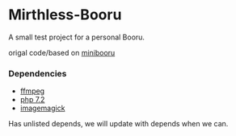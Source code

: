 # Mirthless-Booru
A small test project for a personal Booru.

origal code/based on <a href="https://github.com/BlaiseRitchie/minibooru">minibooru</a>

<div>
  <h3>Dependencies</h3>
  <ul>
    <li> <a href="https://github.com/FFmpeg/FFmpeg">ffmpeg</a> </li>
    <li> <a href="https://secure.php.net/">php 7.2</a> </li>
    <li> <a href="https://github.com/ImageMagick/ImageMagick">imagemagick</a> </li>
  </ul>
</div>

Has unlisted depends, we will update with depends when we can.
